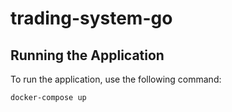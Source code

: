# trading-system-go

## Running the Application

To run the application, use the following command:

```bash
docker-compose up
